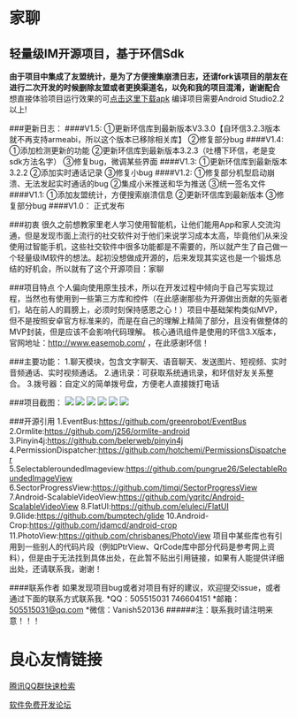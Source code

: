 家聊
====
轻量级IM开源项目，基于环信Sdk
------

**由于项目中集成了友盟统计，是为了方便搜集崩溃日志，还请fork该项目的朋友在进行二次开发的时候删除友盟或者更换渠道名，以免和我的项目混淆，谢谢配合** 
想直接体验项目运行效果的可[点击这里下载apk](http://ogqrscjjw.bkt.clouddn.com/FC_DebugV1.5.apk) 编译项目需要Android Studio2.2以上!
 
###更新日志： 
####V1.5: 
①更新环信库到最新版本V3.3.0【自环信3.2.3版本就不再支持armeabi，所以这个版本已移除相关库】 
②修复部分bug 
####V1.4: 
①添加检测更新的功能 
②更新环信库到最新版本3.2.3（吐槽下环信，老是变sdk方法名字） 
③修复bug，微调某些界面 
####V1.3: 
①更新环信库到最新版本3.2.2 
②添加实时通话记录 
③修复小bug 
####V1.2: 
①修复部分机型启动崩溃、无法发起实时通话的bug 
②集成小米推送和华为推送 
③统一签名文件 
####V1.1: 
①添加友盟统计，方便搜索崩溃信息 
②更新环信库到最新版本 
③修复部分bug 
####V1.0： 
正式发布

###初衷 
很久之前想教家里老人学习使用智能机，让他们能用App和家人交流沟通，但是发现市面上流行的社交软件对于他们来说学习成本太高，毕竟他们从来没使用过智能手机，这些社交软件中很多功能都是不需要的，所以就产生了自己做一个轻量级IM软件的想法。起初没想做成开源的，后来发现其实这也是一个锻炼总结的好机会，所以就有了这个开源项目：家聊 
 
###项目特点 
个人偏向使用原生技术，所以在开发过程中倾向于自己写实现过程，当然也有使用到一些第三方库和控件（在此感谢那些为开源做出贡献的先驱者们，站在前人的肩膀上，必须时刻保持感恩之心！）项目中基础架构类似MVP，但不是按照安卓官方标准来的，而是在自己的理解上精简了部分，且没有做整体的MVP封装，但是应该不会影响代码理解。 
核心通讯组件是使用的环信3.X版本，官网地址：http://www.easemob.com/ ，在此感谢环信！ 
 
###主要功能： 
1.聊天模块，包含文字聊天、语音聊天、发送图片、短视频、实时音频通话、实时视频通话。 
2.通讯录：可获取系统通讯录，和环信好友关系整合。 
3.拨号器：自定义的简单拨号盘，方便老人直接拨打电话 
 
###项目截图： 
![](https://github.com/Vanish136/FamilyChat/raw/master/screenshoot/FC01.png)
![](https://github.com/Vanish136/FamilyChat/raw/master/screenshoot/FC02.png)
![](https://github.com/Vanish136/FamilyChat/raw/master/screenshoot/FC03.png)
![](https://github.com/Vanish136/FamilyChat/raw/master/screenshoot/FC04.png)
![](https://github.com/Vanish136/FamilyChat/raw/master/screenshoot/FC05.png)
![](https://github.com/Vanish136/FamilyChat/raw/master/screenshoot/FC06.png)
 
###开源引用
1.EventBus:https://github.com/greenrobot/EventBus 
2.Ormlite:https://github.com/j256/ormlite-android 
3.Pinyin4j:https://github.com/belerweb/pinyin4j 
4.PermissionDispatcher:https://github.com/hotchemi/PermissionsDispatcher 
5.SelectableroundedImageview:https://github.com/pungrue26/SelectableRoundedImageView 
6.SectorProgressView:https://github.com/timqi/SectorProgressView 
7.Android-ScalableVideoView:https://github.com/yqritc/Android-ScalableVideoView 
8.FlatUI:https://github.com/eluleci/FlatUI 
9.Glide:https://github.com/bumptech/glide 
10.Android-Crop:https://github.com/jdamcd/android-crop 
11.PhotoView:https://github.com/chrisbanes/PhotoView 
项目中某些库也有引用到一些别人的代码片段（例如PtrView、QrCode库中部分代码是参考网上资料），但是由于无法找到具体出处，在此暂不贴出引用链接，如果有人能提供详细出处，还请联系我，谢谢！
 
####联系作者
如果发现项目bug或者对项目有好的建议，欢迎提交issue，或者通过下面的联系方式联系我. 
*QQ：505515031  746604151 
*邮箱：505515031@qq.com 
*微信：Vanish520136 
######注：联系我时请注明来意！！！

 # 良心友情链接

[腾讯QQ群快速检索](http://u.720life.cn/s/8cf73f7c)

[软件免费开发论坛](http://u.720life.cn/s/bbb01dc0)